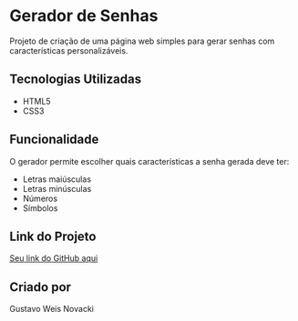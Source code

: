 # Gerador de Senhas

Projeto de criação de uma página web simples para gerar senhas com características personalizáveis.

## Tecnologias Utilizadas

- HTML5
- CSS3

## Funcionalidade

O gerador permite escolher quais características a senha gerada deve ter:
- Letras maiúsculas
- Letras minúsculas
- Números
- Símbolos

## Link do Projeto

[Seu link do GitHub aqui](https://github.com/seu-usuario/gerador-de-senhas)

## Criado por

Gustavo Weis Novacki
